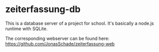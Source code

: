 # zeiterfassung-db

This is a database server of a project for school.
It's basically a node.js runtime with SQLite.  

The corresponding webserver can be found here:  
https://github.com/JonasSchade/zeiterfassung-web  
